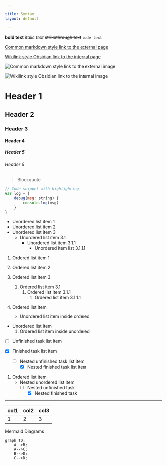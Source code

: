 ```yaml
---

title: Syntax
layout: default

---
```


**bold text**
*italic text*
~~strikethrough text~~
`code text`

[Common markdown style link to the external page](https://github.com/)

[Wikilink style Obsidian link to the internal page](/obsidian-publish/Syntax%20Target)

![Common markdown style link to the external image](https://unsplash.com/photos/MS932mscdhw)

![Wikilink style Obsidian link to the internal image](/obsidian-publish/Syntax%20image.jpg)

# Header 1

## Header 2

### Header 3

#### Header 4

##### Header 5

###### Header 6

> Blockquote

```js
// Code snippet with highlighting
var log = {
	debug(msg: string) {
		console.log(msg)
	}
}
```

*   Unordered list item 1
*   Unordered list item 2
*   Unordered list item 3
    *   Unordered list item 3.1
        *   Unordered list item 3.1.1
            *   Unordered item list 3.1.1.1

1.  Ordered list item 1

2.  Ordered list item 2

3.  Ordered list item 3
    1.  Ordered list item 3.1
        1.  Ordered list item 3.1.1
            1.  Ordered list item 3.1.1.1

4.  Ordered list item
    *   Unordered list item inside ordered

*   Unordered list item
    1.  Ordered list item inside unordered

*   [ ] Unfinished task list item

*   [x] Finished task list item
    *   [ ] Nested unfinished task list item
        *   [x] Nested finished task list item

1.  Ordered list item
    *   Nested unordered list item
        *   [ ] Nested unfinished task
            *   [x] Nested finished task

***

| col1 | col2 | col3 |
| :--- | :--- | :--- |
| 1    | 2    | 3    |

Mermaid Diagrams

```mermaid
graph TD;
    A-->B;
    A-->C;
    B-->D;
    C-->D;
```
